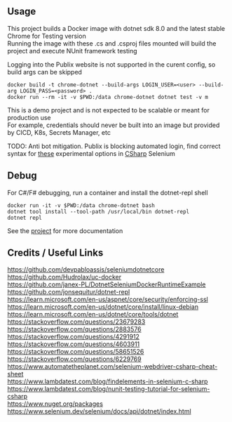 ## Usage
This project builds a Docker image with dotnet sdk 8.0 and the latest stable Chrome for Testing version  
Running the image with these .cs and .csproj files mounted will build the project and execute NUnit framework testing

Logging into the Publix website is not supported in the curent config, so build args can be skipped  

```
docker build -t chrome-dotnet --build-args LOGIN_USER=<user> --build-arg LOGIN_PASS=<password> .
docker run --rm -it -v $PWD:/data chrome-dotnet dotnet test -v m
```

This is a demo project and is not expected to be scalable or meant for production use  
For example, credentials should never be built into an image but provided by CICD, K8s, Secrets Manager, etc  

TODO: Anti bot mitigation. Publix is blocking automated login, find correct syntax for [these](https://www.zenrows.com/blog/selenium-avoid-bot-detection#disable-automation-indicator-webdriver-flags) experimental options in [CSharp](https://stackoverflow.com/a/63624756) Selenium

## Debug
For C#/F# debugging, run a container and install the dotnet-repl shell
```
docker run -it -v $PWD:/data chrome-dotnet bash
dotnet tool install --tool-path /usr/local/bin dotnet-repl
dotnet repl
```
See the [project](https://github.com/jonsequitur/dotnet-repl) for more documentation

## Credits / Useful Links
https://github.com/devpabloassis/seleniumdotnetcore  
https://github.com/Hudrolax/uc-docker  
https://github.com/janex-PL/DotnetSeleniumDockerRuntimeExample  
https://github.com/jonsequitur/dotnet-repl  
https://learn.microsoft.com/en-us/aspnet/core/security/enforcing-ssl  
https://learn.microsoft.com/en-us/dotnet/core/install/linux-debian  
https://learn.microsoft.com/en-us/dotnet/core/tools/dotnet  
https://stackoverflow.com/questions/23679283  
https://stackoverflow.com/questions/2883576  
https://stackoverflow.com/questions/4291912  
https://stackoverflow.com/questions/4603911  
https://stackoverflow.com/questions/58651526  
https://stackoverflow.com/questions/6229769  
https://www.automatetheplanet.com/selenium-webdriver-csharp-cheat-sheet  
https://www.lambdatest.com/blog/findelements-in-selenium-c-sharp  
https://www.lambdatest.com/blog/nunit-testing-tutorial-for-selenium-csharp  
https://www.nuget.org/packages  
https://www.selenium.dev/selenium/docs/api/dotnet/index.html  
